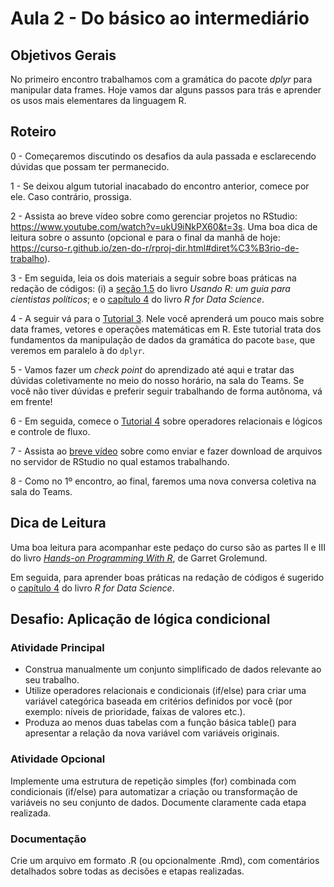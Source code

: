 # Aula 2 - Do básico ao intermediário

## Objetivos Gerais

No primeiro encontro trabalhamos com a gramática do pacote *dplyr* para manipular data frames. Hoje vamos dar alguns passos para trás e aprender os usos mais elementares da linguagem R.

## Roteiro

<!--- 0 - Às 13h30 faremos um encontro virtual (via Teams) para falarmos dos objetivos de hoje e tirarmos dúvidas que possam ter ficado da aula anterior. --->

0 -  Começaremos discutindo os desafios da aula passada e esclarecendo dúvidas que possam ter permanecido.

1 - Se deixou algum tutorial inacabado do encontro anterior, comece por ele. Caso contrário, prossiga.

2 - Assista ao breve vídeo sobre como gerenciar projetos no RStudio: <https://www.youtube.com/watch?v=ukU9iNkPX60&t=3s>. Uma boa dica de leitura sobre o assunto (opcional e para o final da manhã de hoje: <https://curso-r.github.io/zen-do-r/rproj-dir.html#diret%C3%B3rio-de-trabalho>).

3 - Em seguida, leia os dois materiais a seguir sobre boas práticas na redação de códigos: (i) a [seção 1.5](http://electionsbr.com/livro/introducao-ao-r.html#criando-objetos) do livro *Usando R: um guia para cientistas políticos*; e o [capítulo 4](https://r4ds.had.co.nz/workflow-basics.html) do livro *R for Data Science*.

4 - A seguir vá para o [Tutorial 3](/tutorial/tutorial-03.md). Nele você aprenderá um pouco mais sobre data frames, vetores e operações matemáticas em R. Este tutorial trata dos fundamentos da manipulação de dados da gramática do pacote `base`, que veremos em paralelo à do `dplyr`.

5 - Vamos fazer um *check point* do aprendizado até aqui e tratar das dúvidas coletivamente no meio do nosso horário, na sala do Teams. Se você não tiver dúvidas e preferir seguir trabalhando de forma autônoma, vá em frente!

6 - Em seguida, comece o [Tutorial 4](/tutorial/tutorial-04.md) sobre operadores relacionais e lógicos e controle de fluxo.

7 - Assista ao [breve vídeo](https://www.youtube.com/watch?v=IRjLs5P5A9c) sobre como enviar e fazer download de arquivos no servidor de RStudio no qual estamos trabalhando.

8 - Como no 1º encontro, ao final, faremos uma nova conversa coletiva na sala do Teams.

## Dica de Leitura

Uma boa leitura para acompanhar este pedaço do curso são as partes II e III do livro [*Hands-on Programming With R*](https://rstudio-education.github.io/hopr/), de Garret Grolemund.

Em seguida, para aprender boas práticas na redação de códigos é sugerido o [capítulo 4](https://r4ds.had.co.nz/workflow-basics.html) do livro *R for Data Science*.


## Desafio: Aplicação de lógica condicional


### Atividade Principal

   - Construa manualmente um conjunto simplificado de dados relevante ao seu trabalho.
   - Utilize operadores relacionais e condicionais (if/else) para criar uma variável categórica baseada em critérios definidos por você (por exemplo: níveis de prioridade, faixas de valores etc.).
   - Produza ao menos duas tabelas com a função básica table() para apresentar a relação da nova variável com variáveis originais.

### Atividade Opcional

Implemente uma estrutura de repetição simples (for) combinada com condicionais (if/else) para automatizar a criação ou transformação de variáveis no seu conjunto de dados. Documente claramente cada etapa realizada.

### Documentação
Crie um arquivo em formato .R (ou opcionalmente .Rmd), com comentários detalhados sobre todas as decisões e etapas realizadas.


